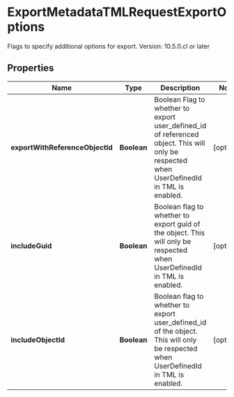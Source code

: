

# ExportMetadataTMLRequestExportOptions

Flags to specify additional options for export.    Version: 10.5.0.cl or later 

## Properties

| Name | Type | Description | Notes |
|------------ | ------------- | ------------- | -------------|
|**exportWithReferenceObjectId** | **Boolean** | Boolean Flag to whether to export user_defined_id of referenced object. This will only be respected when UserDefinedId in TML is enabled. |  [optional] |
|**includeGuid** | **Boolean** | Boolean flag to whether to export guid of the object. This will only be respected when UserDefinedId in TML is enabled. |  [optional] |
|**includeObjectId** | **Boolean** | Boolean flag to whether to export user_defined_id of the object. This will only be respected when UserDefinedId in TML is enabled. |  [optional] |



